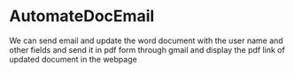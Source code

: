 # AutomateDocEmail
We can send email and update the word document with the user name and other fields and send it in pdf form through gmail and display the pdf link of updated document in the webpage
